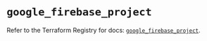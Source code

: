 # `google_firebase_project`

Refer to the Terraform Registry for docs: [`google_firebase_project`](https://registry.terraform.io/providers/hashicorp/google-beta/6.37.0/docs/resources/google_firebase_project).
